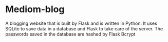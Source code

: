 # Mediom-blog

A blogging website that is built by Flask and is written in Python. It uses SQLite to save data in a database and Flask to take care of the server. The passwords saved in the database are hashed by Flask Bcrypt
